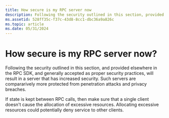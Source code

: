```yaml
---
title: How secure is my RPC server now
description: Following the security outlined in this section, provided elsewhere in the RPC SDK, and generally accepted as proper security practices, will result in a server that is very secure. Such servers are protected from penetration attacks or privacy breaches.
ms.assetid: 528ff35c-f37c-43d8-8cc1-dbc36a9a826c
ms.topic: article
ms.date: 05/31/2024
---
```


# How secure is my RPC server now?

Following the security outlined in this section, and provided elsewhere in the RPC SDK, and generally accepted as proper security practices, will result in a server that has increased security. Such servers are compararively more protected from penetration attacks and privacy breaches.

If state is kept between RPC calls, then make sure that a single client doesn't cause the allocation of excessive resources. Allocating excessive resources could potentially deny service to other clients.
